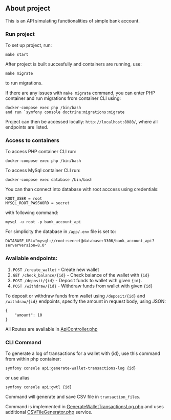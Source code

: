 ## About project
This is an API simulating functionalities of simple bank account.

### Run project
To set up project, run: 
```
make start
```
After project is built succesfully and containers are running, use: 
```
make migrate
``` 
to run migrations.

If there are any issues with `make migrate` command, you can enter PHP container and run migrations from container CLI using:
```
docker-compose exec php /bin/bash
and run `symfony console doctrine:migrations:migrate
```

Project can then be accessed locally: `http://localhost:8080/`, where all endpoints are listed.


### Access to containers
To access PHP container CLI run:
```
docker-compose exec php /bin/bash
```
To access MySql container CLI run:
```
docker-compose exec database /bin/bash
```
You can than connect into database with root acccess using credentials:
```
ROOT_USER = root
MYSQL_ROOT_PASSWORD = secret
```
with following command:
```
mysql -u root -p bank_account_api
```



For simplicity the database in `/app/.env` file is set to: 
```
DATABASE_URL="mysql://root:secret@database:3306/bank_account_api?serverVersion=8.0"
```

### Available endpoints:

1. ```POST /create_wallet``` - Create new wallet 
2. ```GET /check_balance/{id}``` - Check balance of the wallet with `{id}`
3. ```POST /deposit/{id}``` - Deposit funds to wallet with given `{id}`. 
4. ```POST /withdraw/{id}``` - Withdraw funds from wallet with given `{id}`

To deposit or withdraw funds from wallet using `/deposit/{id}` and `/withdraw/{id}` endpoints, specify the amount in request body, using JSON: 
```
{
    "amount": 10
}
``` 
All Routes are available in [ApiController.php](app/src/Controller/ApiController.php)

### CLI Command
To generate a log of transactions for a wallet with {id}, use this command from within php container:
```
symfony console api:generate-wallet-transactions-log {id}
```
or use alias
```
symfony console api:gwtl {id}
```


Command will generate and save CSV file in `transaction_files`.

Command is implemented in [GenerateWalletTransactionsLog.php](app/src/Command/GenerateWalletTransactionsLog.php) and uses additional [CSVFileGenerator.php](app/src/Service/CSVFileGenerator.php) service.
